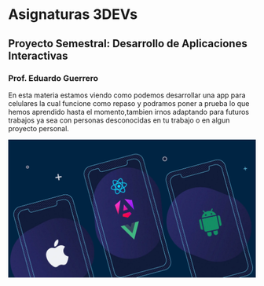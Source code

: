 # Asignaturas 3DEVs

## Proyecto Semestral: Desarrollo de Aplicaciones Interactivas

### Prof. Eduardo Guerrero

En esta materia estamos viendo como podemos desarrollar una app para celulares la cual funcione como repaso y podramos poner a prueba lo que hemos aprendido hasta el momento,tambien irnos adaptando para futuros trabajos ya sea con personas desconocidas en tu trabajo o en algun proyecto personal. 

![Desarrollo de Apps](../ASSETS/cross-platform-app-dev-2024.webp)